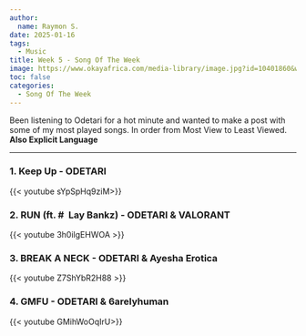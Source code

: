 ```yaml
---
author:
  name: Raymon S.
date: 2025-01-16
tags:
  - Music
title: Week 5 - Song Of The Week
image: https://www.okayafrica.com/media-library/image.jpg?id=10401860&width=980
toc: false
categories:
  - Song Of The Week
---
```


Been listening to Odetari for a hot minute and wanted to make a post with some of my most played songs. In order from Most View to Least Viewed. **Also Explicit Language**

---


###       1. Keep Up - ODETARI

{{< youtube sYpSpHq9ziM>}}


###        2. RUN (ft. #  Lay Bankz) - ODETARI & VALORANT

{{< youtube 3h0ilgEHWOA >}}


###        3. BREAK A NECK - ODETARI & Ayesha Erotica

{{< youtube Z7ShYbR2H88 >}}


###      4. GMFU - ODETARI & 6arelyhuman

{{< youtube GMihWoOqIrU>}}
